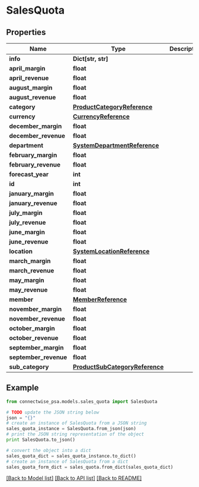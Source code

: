 # SalesQuota


## Properties
Name | Type | Description | Notes
------------ | ------------- | ------------- | -------------
**info** | **Dict[str, str]** |  | [optional] 
**april_margin** | **float** |  | [optional] 
**april_revenue** | **float** |  | [optional] 
**august_margin** | **float** |  | [optional] 
**august_revenue** | **float** |  | [optional] 
**category** | [**ProductCategoryReference**](ProductCategoryReference.md) |  | [optional] 
**currency** | [**CurrencyReference**](CurrencyReference.md) |  | [optional] 
**december_margin** | **float** |  | [optional] 
**december_revenue** | **float** |  | [optional] 
**department** | [**SystemDepartmentReference**](SystemDepartmentReference.md) |  | [optional] 
**february_margin** | **float** |  | [optional] 
**february_revenue** | **float** |  | [optional] 
**forecast_year** | **int** |  | [optional] 
**id** | **int** |  | [optional] 
**january_margin** | **float** |  | [optional] 
**january_revenue** | **float** |  | [optional] 
**july_margin** | **float** |  | [optional] 
**july_revenue** | **float** |  | [optional] 
**june_margin** | **float** |  | [optional] 
**june_revenue** | **float** |  | [optional] 
**location** | [**SystemLocationReference**](SystemLocationReference.md) |  | [optional] 
**march_margin** | **float** |  | [optional] 
**march_revenue** | **float** |  | [optional] 
**may_margin** | **float** |  | [optional] 
**may_revenue** | **float** |  | [optional] 
**member** | [**MemberReference**](MemberReference.md) |  | [optional] 
**november_margin** | **float** |  | [optional] 
**november_revenue** | **float** |  | [optional] 
**october_margin** | **float** |  | [optional] 
**october_revenue** | **float** |  | [optional] 
**september_margin** | **float** |  | [optional] 
**september_revenue** | **float** |  | [optional] 
**sub_category** | [**ProductSubCategoryReference**](ProductSubCategoryReference.md) |  | [optional] 

## Example

```python
from connectwise_psa.models.sales_quota import SalesQuota

# TODO update the JSON string below
json = "{}"
# create an instance of SalesQuota from a JSON string
sales_quota_instance = SalesQuota.from_json(json)
# print the JSON string representation of the object
print SalesQuota.to_json()

# convert the object into a dict
sales_quota_dict = sales_quota_instance.to_dict()
# create an instance of SalesQuota from a dict
sales_quota_form_dict = sales_quota.from_dict(sales_quota_dict)
```
[[Back to Model list]](../README.md#documentation-for-models) [[Back to API list]](../README.md#documentation-for-api-endpoints) [[Back to README]](../README.md)


